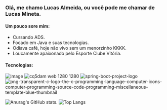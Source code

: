 ### Olá, me chamo Lucas Almeida, ou você pode me chamar de Lucas Mineta. 
#### Um pouco sore mim:
- Cursando ADS.
- Focado em Java e suas tecnologias.
- Odiava café, hoje não vivo sem um menorzinho KKKK.
- Loucamente apaixonado pelo Esporte Clube Vitória.





#### Tecnologias:
![image](https://github.com/Orinfini/Orinfini/assets/55465655/69015c8b-83ec-48c0-aa4a-943bb25b8557) ![cq5dam web 1280 1280](https://github.com/Orinfini/Orinfini/assets/55465655/23a240d3-c02f-4ac7-a09c-0e59c5d78cef) ![spring-boot-project-logo](https://github.com/Orinfini/Orinfini/assets/55465655/a6e34857-1a48-4625-9885-f2582fdb1e1c)![png-transparent-c-logo-the-c-programming-language-computer-icons-computer-programming-source-code-programming-miscellaneous-template-blue-thumbnail](https://github.com/Orinfini/Orinfini/assets/55465655/2da2e500-9b2a-4437-96ec-ac895dc20135)


![Anurag's GitHub stats](https://github-readme-stats.vercel.app/api?username=Orinfini&show_icons=true&theme=tokyonight).        ![Top Langs](https://github-readme-stats.vercel.app/api/top-langs/?username=Orinfini&theme=radical&layout=compact)


<!--

**Orinfini/Orinfini** is a ✨ _special_ ✨ repository because its `README.md` (this file) appears on your GitHub profile.

Here are some ideas to get you started:

- 🔭 I’m currently working on ...
- 🌱 I’m currently learning ...
- 👯 I’m looking to collaborate on ...
- 🤔 I’m looking for help with ...
- 💬 Ask me about ...
- 📫 How to reach me: ...
- 😄 Pronouns: ...
- ⚡ Fun fact: ...
-->
